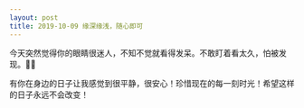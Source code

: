 ```yaml
---
layout: post
title: 2019-10-09 缘深缘浅，随心即可
---
```


今天突然觉得你的眼睛很迷人，不知不觉就看得发呆。不敢盯着看太久，怕被发现。🥰🥰

有你在身边的日子让我感觉到很平静，很安心！珍惜现在的每一刻时光！希望这样的日子永远不会改变！

